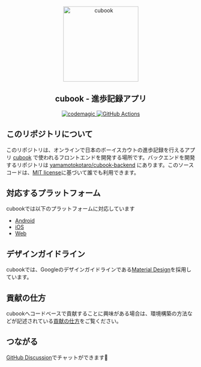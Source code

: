 <br>
<p align="center">
<img src="https://i.imgur.com/n3Wo4Cr.png" alt="cubook" height="200" width="200"/>
</p>
<h2 align="center">
  cubook - 進歩記録アプリ
</h2>
<div align="center">
<a href="https://codemagic.io/apps/5ec49c4343c930081bdd10a9/5ec49c4343c930081bdd10a8/latest_build">
    <img alt="codemagic" src="https://api.codemagic.io/apps/5ec49c4343c930081bdd10a9/5ec49c4343c930081bdd10a8/status_badge.svg">
  </a>
<a href="https://github.com/yamamotokotaro/cubook/actions/workflows/firebase-hosting-merge.yml">
    <img alt="GitHub Actions" src="https://github.com/yamamotokotaro/cubook/actions/workflows/firebase-hosting-merge.yml/badge.svg">
  </a>
</div>

## このリポジトリについて
このリポジトリは、オンラインで日本のボーイスカウトの進歩記録を行えるアプリ [cubook](https://sites.google.com/view/cubookinfo/) で使われるフロントエンドを開発する場所です。バックエンドを開発するリポジトリは [yamamotokotaro/cubook-backend](https://github.com/yamamotokotaro/cubook-backend) にあります。このソースコードは、[MIT license](https://github.com/yamamotokotaro/cubook/blob/main/LICENSE)に基づいて誰でも利用できます。

## 対応するプラットフォーム

cubookでは以下のプラットフォームに対応しています

- [Android](https://play.google.com/store/apps/details?id=app.kotakota.cubook&hl=ja)
- [iOS](https://apps.apple.com/jp/app/cubook/id1507520804?l=ja&ls=)
- [Web](https://cubook.app/#/)

## デザインガイドライン
cubookでは、Googleのデザインガイドラインである[Material Design](https://m3.material.io/)を採用しています。


## 貢献の仕方

cubookへコードベースで貢献することに興味がある場合は、環境構築の方法などが記述されている[貢献の仕方](https://github.com/yamamotokotaro/cubook/wiki/%E8%B2%A2%E7%8C%AE%E3%81%AE%E4%BB%95%E6%96%B9)をご覧ください。

## つながる
[GitHub Discussion](https://github.com/yamamotokotaro/cubook/discussions)でチャットができます💬